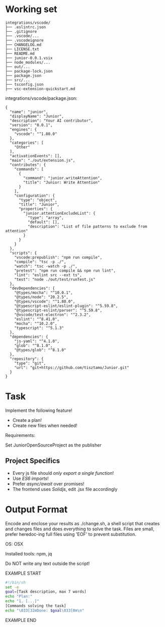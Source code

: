 # Working set

```
integrations/vscode/
├── .eslintrc.json
├── .gitignore
├── .vscode/...
├── .vscodeignore
├── CHANGELOG.md
├── LICENSE.txt
├── README.md
├── junior-0.0.1.vsix
├── node_modules/...
├── out/...
├── package-lock.json
├── package.json
├── src/...
├── tsconfig.json
├── vsc-extension-quickstart.md

```
integrations/vscode/package.json:
```
{
  "name": "junior",
  "displayName": "Junior",
  "description": "Your AI contributor",
  "version": "0.0.1",
  "engines": {
    "vscode": "^1.80.0"
  },
  "categories": [
    "Other"
  ],
  "activationEvents": [],
  "main": "./out/extension.js",
  "contributes": {
    "commands": [
      {
        "command": "junior.writeAttention",
        "title": "Junior: Write Attention"
      }
    ],
    "configuration": {
      "type": "object",
      "title": "Junior",
      "properties": {
        "junior.attentionExcludeList": {
          "type": "array",
          "default": [],
          "description": "List of file patterns to exclude from attention"
        }
      }
    }
  },
  "scripts": {
    "vscode:prepublish": "npm run compile",
    "compile": "tsc -p ./",
    "watch": "tsc -watch -p ./",
    "pretest": "npm run compile && npm run lint",
    "lint": "eslint src --ext ts",
    "test": "node ./out/test/runTest.js"
  },
  "devDependencies": {
    "@types/mocha": "^10.0.1",
    "@types/node": "20.2.5",
    "@types/vscode": "^1.80.0",
    "@typescript-eslint/eslint-plugin": "^5.59.8",
    "@typescript-eslint/parser": "^5.59.8",
    "@vscode/test-electron": "^2.3.2",
    "eslint": "^8.41.0",
    "mocha": "^10.2.0",
    "typescript": "^5.1.3"
  },
  "dependencies": {
    "js-yaml": "^4.1.0",
    "glob": "^8.1.0",
    "@types/glob": "^8.1.0"
  },
  "repository": {
    "type": "git",
    "url": "git+https://github.com/tisztamo/Junior.git"
  }
}

```


# Task

Implement the following feature!

- Create a plan!
- Create new files when needed!

Requirements:

Set JuniorOpenSourceProject as the publisher



## Project Specifics

- Every js file should *only export a single function*!
- Use *ES6 imports*!
- Prefer *async/await* over promises!
- The frontend uses *Solidjs*, edit .jsx file accordingly


# Output Format

Encode and enclose your results as ./change.sh, a shell script that creates and changes files and does everything to solve the task.
Files are small, prefer heredoc-ing full files using 'EOF' to prevent substitution.

OS: OSX

Installed tools: npm, jq


Do NOT write any text outside the script!

EXAMPLE START

```sh
#!/bin/sh
set -e
goal=[Task description, max 7 words]
echo "Plan:"
echo "1. [...]"
[Commands solving the task]
echo "\033[32mDone: $goal\033[0m\n"
```

EXAMPLE END


